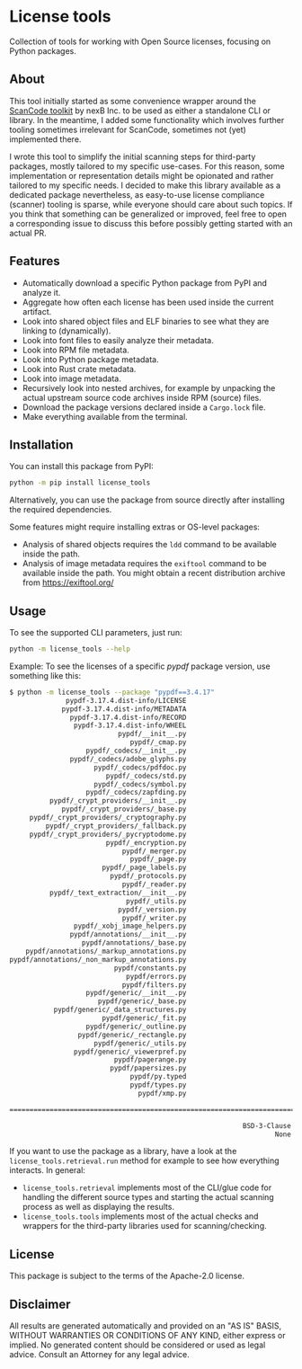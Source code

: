# License tools

Collection of tools for working with Open Source licenses, focusing on Python packages.

## About

This tool initially started as some convenience wrapper around the [ScanCode toolkit](https://github.com/nexB/scancode-toolkit/) by nexB Inc. to be used as either a standalone CLI or library. In the meantime, I added some functionality which involves further tooling sometimes irrelevant for ScanCode, sometimes not (yet) implemented there.

I wrote this tool to simplify the initial scanning steps for third-party packages, mostly tailored to my specific use-cases. For this reason, some implementation or representation details might be opionated and rather tailored to my specific needs. I decided to make this library available as a dedicated package nevertheless, as easy-to-use license compliance (scanner) tooling is sparse, while everyone should care about such topics. If you think that something can be generalized or improved, feel free to open a corresponding issue to discuss this before possibly getting started with an actual PR.

## Features

* Automatically download a specific Python package from PyPI and analyze it.
* Aggregate how often each license has been used inside the current artifact.
* Look into shared object files and ELF binaries to see what they are linking to (dynamically).
* Look into font files to easily analyze their metadata.
* Look into RPM file metadata.
* Look into Python package metadata.
* Look into Rust crate metadata.
* Look into image metadata.
* Recursively look into nested archives, for example by unpacking the actual upstream source code archives inside RPM (source) files.
* Download the package versions declared inside a `Cargo.lock` file.
* Make everything available from the terminal.

## Installation

You can install this package from PyPI:

```bash
python -m pip install license_tools
```

Alternatively, you can use the package from source directly after installing the required dependencies.

Some features might require installing extras or OS-level packages:

* Analysis of shared objects requires the `ldd` command to be available inside the path.
* Analysis of image metadata requires the `exiftool` command to be available inside the path.
  You might obtain a recent distribution archive from https://exiftool.org/

## Usage

To see the supported CLI parameters, just run:

```bash
python -m license_tools --help
```

Example: To see the licenses of a specific *pypdf* package version, use something like this:

```bash
$ python -m license_tools --package "pypdf==3.4.17"
              pypdf-3.17.4.dist-info/LICENSE                            BSD-3-Clause [100.0]
             pypdf-3.17.4.dist-info/METADATA                            BSD-3-Clause [99.0]
               pypdf-3.17.4.dist-info/RECORD                            
                pypdf-3.17.4.dist-info/WHEEL                            
                           pypdf/__init__.py                            
                              pypdf/_cmap.py                            
                   pypdf/_codecs/__init__.py                            
               pypdf/_codecs/adobe_glyphs.py                            BSD-3-Clause [100.0]
                     pypdf/_codecs/pdfdoc.py                            
                        pypdf/_codecs/std.py                            
                     pypdf/_codecs/symbol.py                            
                   pypdf/_codecs/zapfding.py                            
          pypdf/_crypt_providers/__init__.py                            BSD-3-Clause [100.0]
             pypdf/_crypt_providers/_base.py                            BSD-3-Clause [100.0]
     pypdf/_crypt_providers/_cryptography.py                            BSD-3-Clause [100.0]
         pypdf/_crypt_providers/_fallback.py                            BSD-3-Clause [100.0]
     pypdf/_crypt_providers/_pycryptodome.py                            BSD-3-Clause [100.0]
                        pypdf/_encryption.py                            BSD-3-Clause [100.0]
                            pypdf/_merger.py                            BSD-3-Clause [100.0]
                              pypdf/_page.py                            BSD-3-Clause [100.0]
                       pypdf/_page_labels.py                            
                         pypdf/_protocols.py                            
                            pypdf/_reader.py                            BSD-3-Clause [100.0]
          pypdf/_text_extraction/__init__.py                            
                             pypdf/_utils.py                            BSD-3-Clause [100.0]
                           pypdf/_version.py                            
                            pypdf/_writer.py                            BSD-3-Clause [100.0]
                pypdf/_xobj_image_helpers.py                            
               pypdf/annotations/__init__.py                            
                  pypdf/annotations/_base.py                            
    pypdf/annotations/_markup_annotations.py                            
pypdf/annotations/_non_markup_annotations.py                            
                          pypdf/constants.py                            
                             pypdf/errors.py                            
                            pypdf/filters.py                            BSD-3-Clause [100.0]
                   pypdf/generic/__init__.py                            BSD-3-Clause [100.0]
                      pypdf/generic/_base.py                            BSD-3-Clause [100.0]
           pypdf/generic/_data_structures.py                            BSD-3-Clause [100.0]
                       pypdf/generic/_fit.py                            
                   pypdf/generic/_outline.py                            
                 pypdf/generic/_rectangle.py                            
                     pypdf/generic/_utils.py                            
                pypdf/generic/_viewerpref.py                            BSD-3-Clause [100.0]
                          pypdf/pagerange.py                            BSD-3-Clause [99.0]
                         pypdf/papersizes.py                            
                              pypdf/py.typed                            
                              pypdf/types.py                            
                                pypdf/xmp.py                            

=============================================================================================

                                                          BSD-3-Clause  20
                                                                  None  28
```

If you want to use the package as a library, have a look at the `license_tools.retrieval.run` method for example to see how everything interacts. In general:

* `license_tools.retrieval` implements most of the CLI/glue code for handling the different source types and starting the actual scanning process as well as displaying the results.
* `license_tools.tools` implements most of the actual checks and wrappers for the third-party libraries used for scanning/checking.

## License

This package is subject to the terms of the Apache-2.0 license.

## Disclaimer

All results are generated automatically and provided on an "AS IS" BASIS, WITHOUT WARRANTIES OR CONDITIONS OF ANY KIND, either express or implied. No generated content should be considered or used as legal advice. Consult an Attorney for any legal advice.
